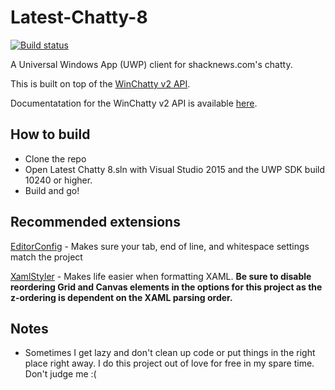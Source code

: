 # Latest-Chatty-8
[![Build status](https://ci.appveyor.com/api/projects/status/uh748wdwmij2vluc/branch/master?svg=true)](https://ci.appveyor.com/project/boarder2/latest-chatty-8/branch/master)

A Universal Windows App (UWP) client for shacknews.com's chatty.

This is built on top of the [WinChatty v2 API](https://github.com/electroly/winchatty-server).

Documentatation for the WinChatty v2 API is available [here](http://winchatty.com/v2/readme).

How to build
------
 - Clone the repo
 - Open Latest Chatty 8.sln with Visual Studio 2015 and the UWP SDK build 10240 or higher.
 - Build and go!

Recommended extensions
------
[EditorConfig](https://visualstudiogallery.msdn.microsoft.com/c8bccfe2-650c-4b42-bc5c-845e21f96328) - Makes sure your tab, end of line, and whitespace settings match the project

[XamlStyler](https://visualstudiogallery.msdn.microsoft.com/3de2a3c6-def5-42c4-924d-cc13a29ff5b7) - Makes life easier when formatting XAML. **Be sure to disable reordering Grid and Canvas elements in the options for this project as the z-ordering is dependent on the XAML parsing order.**

Notes
-----
- Sometimes I get lazy and don't clean up code or put things in the right place right away.  I do this project out of love for free in my spare time.  Don't judge me :(
